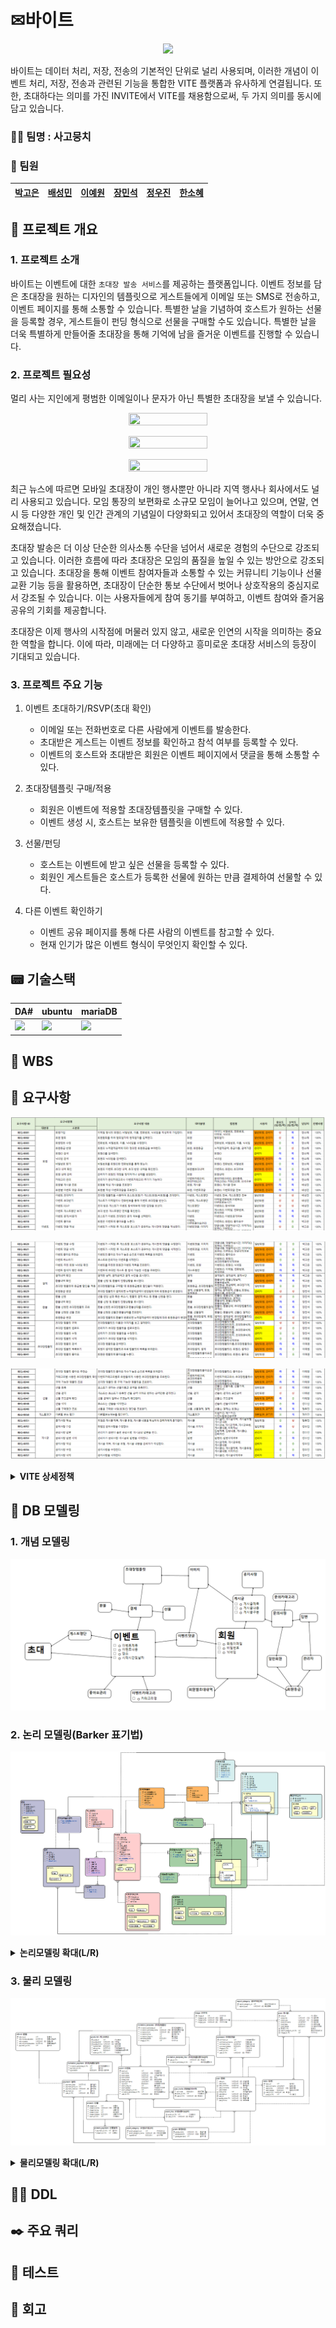 # ✉바이트

<p align="center"><img src="https://github.com/beyond-sw-camp/be04-1st-4goda-vite/blob/main/PNG/Readme/로고_수정.png"/></p>

바이트는 데이터 처리, 저장, 전송의 기본적인 단위로 널리 사용되며, 이러한 개념이 이벤트 처리, 저장, 전송과 관련된 기능을 통합한 VITE 플랫폼과 유사하게 연결됩니다. 또한, 초대하다는 의미를 가진 INVITE에서 VITE를 채용함으로써, 두 가지 의미를 동시에 담고 있습니다.

### 🐕‍🦺 팀명 : 사고뭉치

### 🐶 팀원

<div align="center">
    
|[박고은](https://github.com/goeunpark123) | [배성민](https://github.com/mini-xi) | [이예원](https://github.com/onelee521) | [장민석](https://github.com/ms1011) | [정우진](https://github.com/Wrinkk) | [한소혜](https://github.com/Sosohy)|
|------------------------------------------|--------------------------------------|------------------------------------------|-----------------------------------|-------------------------------------|------------------------------------------|

</div>

## 🎈 프로젝트 개요

### 1. 프로젝트 소개

바이트는 이벤트에 대한 `초대장 발송 서비스`를 제공하는 플랫폼입니다.  이벤트 정보를 담은 초대장을 원하는 디자인의 템플릿으로 게스트들에게 이메일 또는 SMS로 전송하고, 이벤트 페이지를 통해 소통할 수 있습니다. 특별한 날을 기념하여 호스트가 원하는 선물을 등록할 경우, 게스트들이 펀딩 형식으로 선물을 구매할 수도 있습니다. 특별한 날을 더욱 특별하게 만들어줄 초대장을 통해 기억에 남을 즐거운 이벤트를 진행할 수 있습니다.

### 2. 프로젝트 필요성

멀리 사는 지인에게 평범한 이메일이나 문자가 아닌 특별한 초대장을 보낼 수 있습니다.

<p align="center"><img src="https://github.com/beyond-sw-camp/be04-1st-4goda-vite/blob/main/PNG/Readme/news1.png" width="50%" height="50%"/></p>
<p align="center"><img src="https://github.com/beyond-sw-camp/be04-1st-4goda-vite/blob/main/PNG/Readme/news2.png" width="50%" height="50%"/></p>
<p align="center"><img src="https://github.com/beyond-sw-camp/be04-1st-4goda-vite/blob/main/PNG/Readme/news3.png" width="50%" height="50%"/></p>



최근 뉴스에 따르면 모바일 초대장이 개인 행사뿐만 아니라 지역 행사나 회사에서도 널리 사용되고 있습니다. 모임 통장의 보편화로 소규모 모임이 늘어나고 있으며, 연말, 연시 등 다양한 개인 및 인간 관계의 기념일이 다양화되고 있어서 초대장의 역할이 더욱 중요해졌습니다.

초대장 발송은 더 이상 단순한 의사소통 수단을 넘어서 새로운 경험의 수단으로 강조되고 있습니다. 이러한 흐름에 따라 초대장은 모임의 품질을 높일 수 있는 방안으로 강조되고 있습니다. 초대장을 통해 이벤트 참여자들과 소통할 수 있는 커뮤니티 기능이나 선물 교환 기능 등을 활용하면, 초대장이 단순한 통보 수단에서 벗어나 상호작용의 중심지로서 강조될 수 있습니다. 이는 사용자들에게 참여 동기를 부여하고, 이벤트 참여와 즐거움 공유의 기회를 제공합니다.

초대장은 이제 행사의 시작점에 머물러 있지 않고, 새로운 인연의 시작을 의미하는 중요한 역할을 합니다. 이에 따라, 미래에는 더 다양하고 흥미로운 초대장 서비스의 등장이 기대되고 있습니다.

</aside>

### 3. 프로젝트 주요 기능

1. 이벤트 초대하기/RSVP(초대 확인)
    - 이메일 또는 전화번호로 다른 사람에게 이벤트를 발송한다.
    - 초대받은 게스트는 이벤트 정보를 확인하고 참석 여부를 등록할 수 있다.
    - 이벤트의 호스트와 초대받은 회원은 이벤트 페이지에서 댓글을 통해 소통할 수 있다.

2. 초대장템플릿 구매/적용
    - 회원은 이벤트에 적용할 초대장템플릿을 구매할 수 있다.
    - 이벤트 생성 시, 호스트는 보유한 템플릿을 이벤트에 적용할 수 있다.

3. 선물/펀딩
    - 호스트는 이벤트에 받고 싶은 선물을 등록할 수 있다.
    - 회원인 게스트들은 호스트가 등록한 선물에 원하는 만큼 결제하여 선물할 수 있다.

4. 다른 이벤트 확인하기
    - 이벤트 공유 페이지를 통해 다른 사람의 이벤트를 참고할 수 있다.
    - 현재 인기가 많은 이벤트 형식이 무엇인지 확인할 수 있다.

## 📟 기술스택
<div align="center">

|DA#|ubuntu|mariaDB|
|---|---|---|
|<img src="https://github.com/beyond-sw-camp/be04-1st-4goda-vite/blob/main/PNG/Readme/da%23.png" height="150" />|<img src="https://github.com/beyond-sw-camp/be04-1st-4goda-vite/blob/main/PNG/Readme/ubuntu.png" height="150" />|<img src="https://github.com/beyond-sw-camp/be04-1st-4goda-vite/blob/main/PNG/Readme/mariadb.png" height="150" />|   

</div>

## 📝 WBS

## 📘 요구사항

<p align="center"><img src="https://github.com/beyond-sw-camp/be04-1st-4goda-vite/blob/main/PNG/Readme/요구사항_수정1.PNG"/></p>
<p align="center"><img src="https://github.com/beyond-sw-camp/be04-1st-4goda-vite/blob/main/PNG/Readme/요구사항_수정2.PNG"/></p>
<p align="center"><img src="https://github.com/beyond-sw-camp/be04-1st-4goda-vite/blob/main/PNG/Readme/요구사항_수정3.PNG"/></p>

<details>
<summary><b>VITE 상세정책</b></summary>
    
- 회원등급 관련
    - 일반: 할인 혜택 없음
    - VIP : 3% 할인 (누적결제금액 3만원 이상)
    - VVIP : 5% 할인 (누적결제금액  5만원 이상)
    - 운영자
    
- 운영자 권한
    - 회원의 게시물 및 댓글 수정/삭제
    - 회원 관리 및 계정 정지
    - 공지사항 작성
    - 문의사항 답변
    - 초대장 템플릿 등록
    
- 회원 권한
    - 이벤트/이벤트댓글/게시글 작성
    - 이벤트 초대 받기/RSVP
    - 선물 결제
    - 템플릿 결제
    
- 비회원 권한
    - 이벤트 초대 받기/RSVP
    
- 결제 및 환불 관련 정책
    - 템플릿 환불
        - 템플릿 사용 전 환불 100%
        - 템플릿 사용 후 환불 불가
    - 선물 펀딩 환불
        - 금액을 달성하지 못하면 참여 게스트 전액 환불(은행API의 기능)
    - 선물 펀딩 성공 시
        - 호스트에게 모인 금액 전송(은행API의 기능)
</details>

## 💭 DB 모델링

### 1. 개념 모델링
<p align="center"><img src="https://github.com/beyond-sw-camp/be04-1st-4goda-vite/blob/main/PNG/Readme/개념 모델링.png"/></p>

### 2. 논리 모델링(Barker 표기법)
<p align="center"><img src="https://github.com/beyond-sw-camp/be04-1st-4goda-vite/blob/main/PNG/Readme/바커수정.PNG"/></p>
<details>
<summary><b>논리모델링 확대(L/R)</b></summary>
(L)
<p align="center"><img src="https://github.com/beyond-sw-camp/be04-1st-4goda-vite/blob/main/PNG/Readme/바커수정1.PNG"/></p>
(R)
<p align="center"><img src="https://github.com/beyond-sw-camp/be04-1st-4goda-vite/blob/main/PNG/Readme/바커수정2.PNG"/></p>
</details>

### 3. 물리 모델링
<p align="center"><img src="https://github.com/beyond-sw-camp/be04-1st-4goda-vite/blob/main/PNG/Readme/물리모델링_수정.PNG"/></p>
<details>
<summary><b>물리모델링 확대(L/R)</b></summary>
(L)
<p align="center"><img src="https://github.com/beyond-sw-camp/be04-1st-4goda-vite/blob/main/PNG/Readme/물리모델링_수정1.PNG"/></p>
(R)
<p align="center"><img src="https://github.com/beyond-sw-camp/be04-1st-4goda-vite/blob/main/PNG/Readme/물리모델링_수정2.PNG"/></p>
</details>

## ✍🏻 DDL

## ✒️ 주요 쿼리

## 🏁 테스트

## 👫 회고

